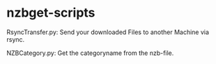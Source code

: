 # nzbget-scripts

RsyncTransfer.py: Send your downloaded Files to another Machine via rsync.

NZBCategory.py: Get the categoryname from the nzb-file.
